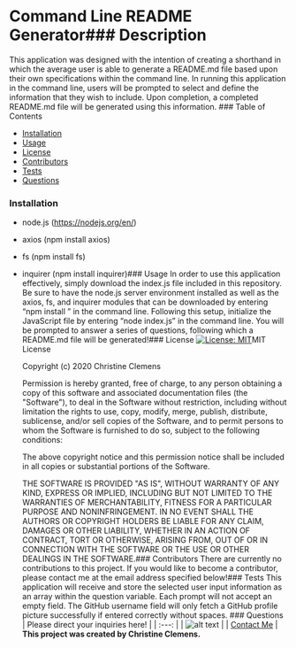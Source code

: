 # Command Line README Generator### Description
This application was designed with the intention of creating a shorthand in which the average user is able to generate a README.md file based upon their own specifications within the command line. In running this application in the command line, users will be prompted to select and define the information that they wish to include. Upon completion, a completed README.md file will be generated using this information. ### Table of Contents
- [Installation](#Installation) 
- [Usage](#Usage) 
- [License](#License) 
- [Contributors](#Contributors) 
- [Tests](#Tests) 
- [Questions](#Questions) 
### Installation
- node.js (https://nodejs.org/en/)
- axios (npm install axios)
- fs (npm install fs)
- inquirer (npm install inquirer)### Usage
In order to use this application effectively, simply download the index.js file included in this repository. Be sure to have the node.js server environment installed as well as the axios, fs, and inquirer modules that can be downloaded by entering “npm install <module>” in the command line. Following this setup, initialize the JavaScript file by entering “node index.js” in the command line. You will be prompted to answer a series of questions, following which a README.md file will be generated!### License
[![License: MIT](https://img.shields.io/badge/License-MIT-yellow.svg)](https://opensource.org/licenses/MIT)MIT License

    Copyright (c) 2020 Christine Clemens

    Permission is hereby granted, free of charge, to any person obtaining a copy
    of this software and associated documentation files (the "Software"), to deal
    in the Software without restriction, including without limitation the rights
    to use, copy, modify, merge, publish, distribute, sublicense, and/or sell
    copies of the Software, and to permit persons to whom the Software is
    furnished to do so, subject to the following conditions:

    The above copyright notice and this permission notice shall be included in all
    copies or substantial portions of the Software.

    THE SOFTWARE IS PROVIDED "AS IS", WITHOUT WARRANTY OF ANY KIND, EXPRESS OR
    IMPLIED, INCLUDING BUT NOT LIMITED TO THE WARRANTIES OF MERCHANTABILITY,
    FITNESS FOR A PARTICULAR PURPOSE AND NONINFRINGEMENT. IN NO EVENT SHALL THE
    AUTHORS OR COPYRIGHT HOLDERS BE LIABLE FOR ANY CLAIM, DAMAGES OR OTHER
    LIABILITY, WHETHER IN AN ACTION OF CONTRACT, TORT OR OTHERWISE, ARISING FROM,
    OUT OF OR IN CONNECTION WITH THE SOFTWARE OR THE USE OR OTHER DEALINGS IN THE
    SOFTWARE.### Contributors
There are currently no contributions to this project. If you would like to become a contributor, please contact me at the email address specified below!### Tests
This application will receive and store the selected user input information as an array within the question variable. Each prompt will not accept an empty field. The GitHub username field will only fetch a GitHub profile picture successfully if entered correctly without spaces. ### Questions
| Please direct your inquiries here! |
| :---: |
| ![alt text](https://avatars2.githubusercontent.com/u/64107231?v=4 "Github Profile Picture") |
| <a href= "christineclemens.tesol@gmail.com" target="_blank">Contact Me</a> |
**This project was created by Christine Clemens.**